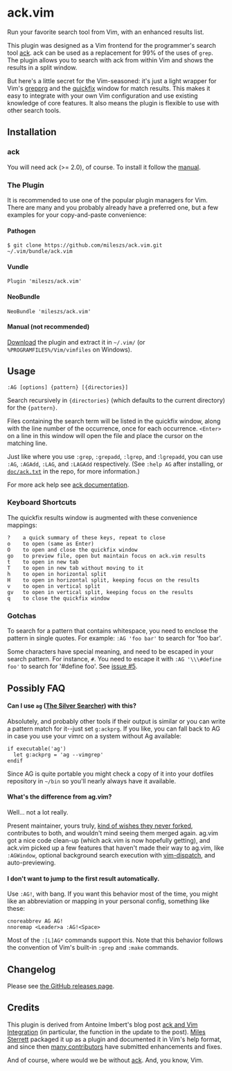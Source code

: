 # ack.vim

Run your favorite search tool from Vim, with an enhanced results list.

This plugin was designed as a Vim frontend for the programmer's search tool
[ack]. ack can be used as a replacement for 99% of the uses of `grep`. The
plugin allows you to search with ack from within Vim and shows the results in a
split window.

But here's a little secret for the Vim-seasoned: it's just a light wrapper for
Vim's [grepprg] and the [quickfix] window for match results. This makes it easy
to integrate with your own Vim configuration and use existing knowledge of core
features. It also means the plugin is flexible to use with other search tools.

[grepprg]: http://vimdoc.sourceforge.net/htmldoc/options.html#'grepprg'
[quickfix]: http://vimdoc.sourceforge.net/htmldoc/quickfix.html#quickfix

## Installation

### ack

You will need ack (>= 2.0), of course. To install it follow the
[manual](http://beyondgrep.com/install/).

### The Plugin

It is recommended to use one of the popular plugin managers for Vim. There are
many and you probably already have a preferred one, but a few examples for your
copy-and-paste convenience:

#### Pathogen

    $ git clone https://github.com/mileszs/ack.vim.git ~/.vim/bundle/ack.vim

#### Vundle

```vim
Plugin 'mileszs/ack.vim'
```

#### NeoBundle

```vim
NeoBundle 'mileszs/ack.vim'
```

#### Manual (not recommended)

[Download][releases] the plugin and extract it in `~/.vim/` (or
`%PROGRAMFILES%/Vim/vimfiles` on Windows).

## Usage

    :AG [options] {pattern} [{directories}]

Search recursively in `{directories}` (which defaults to the current directory)
for the `{pattern}`.

Files containing the search term will be listed in the quickfix window, along
with the line number of the occurrence, once for each occurrence. `<Enter>` on
a line in this window will open the file and place the cursor on the matching
line.

Just like where you use `:grep`, `:grepadd`, `:lgrep`, and :`lgrepadd`, you can
use `:AG`, `:AGAdd`, `:LAG`, and `:LAGAdd` respectively. (See `:help AG`
after installing, or [`doc/ack.txt`][doc] in the repo, for more information.)

For more ack help see [ack documentation](http://beyondgrep.com/documentation/).

[doc]: https://github.com/mileszs/ack.vim/blob/master/doc/ack.txt

### Keyboard Shortcuts

The quickfix results window is augmented with these convenience mappings:

    ?    a quick summary of these keys, repeat to close
    o    to open (same as Enter)
    O    to open and close the quickfix window
    go   to preview file, open but maintain focus on ack.vim results
    t    to open in new tab
    T    to open in new tab without moving to it
    h    to open in horizontal split
    H    to open in horizontal split, keeping focus on the results
    v    to open in vertical split
    gv   to open in vertical split, keeping focus on the results
    q    to close the quickfix window

### Gotchas

To search for a pattern that contains whitespace, you need to enclose the
pattern in single quotes. For example: `:AG 'foo bar'` to search for
'foo bar'.

Some characters have special meaning, and need to be escaped in your search
pattern. For instance, `#`. You need to escape it with `:AG '\\\#define
foo'` to search for '#define foo'. See [issue #5].

[issue #5]: https://github.com/mileszs/ack.vim/issues/5

## Possibly FAQ

#### Can I use `ag` ([The Silver Searcher]) with this?

Absolutely, and probably other tools if their output is similar or you can
write a pattern match for it--just set `g:ackprg`. If you like, you can fall
back to AG in case you use your vimrc on a system without Ag available:

```vim
if executable('ag')
  let g:ackprg = 'ag --vimgrep'
endif
```

Since AG is quite portable you might check a copy of it into your dotfiles
repository in `~/bin` so you'll nearly always have it available.

#### What's the difference from ag.vim?

Well... not a lot really.

Present maintainer, yours truly, [kind of wishes they never forked][sadface],
contributes to both, and wouldn't mind seeing them merged again. ag.vim got a
nice code clean-up (which ack.vim is now hopefully getting), and ack.vim picked
up a few features that haven't made their way to ag.vim, like `:AGWindow`,
optional background search execution with [vim-dispatch], and auto-previewing.

#### I don't want to jump to the first result automatically. ####

Use `:AG!`, with bang. If you want this behavior most of the time, you might
like an abbreviation or mapping in your personal config, something like these:

```vim
cnoreabbrev AG AG!
nnoremap <Leader>a :AG!<Space>
```

Most of the `:[L]AG*` commands support this. Note that this behavior follows
the convention of Vim's built-in `:grep` and `:make` commands.

[The Silver Searcher]: https://github.com/ggreer/the_silver_searcher
[sadface]: https://github.com/mileszs/ack.vim/commit/d97090fb502d40229e6976dfec0e06636ba227d5#commitcomment-5771145

## Changelog

Please see [the GitHub releases page][releases].

## Credits

This plugin is derived from Antoine Imbert's blog post [ack and Vim
Integration][] (in particular, the function in the update to the post). [Miles
Sterrett][mileszs] packaged it up as a plugin and documented it in Vim's help
format, and since then [many contributors][contributors] have submitted
enhancements and fixes.

And of course, where would we be without [ack]. And, you know, Vim.

[ack and Vim Integration]: http://blog.ant0ine.com/typepad/2007/03/ack-and-vim-integration.html
[mileszs]: https://github.com/mileszs
[contributors]: https://github.com/mileszs/ack.vim/graphs/contributors
[ack]: http://beyondgrep.com/

[vim-dispatch]: https://github.com/tpope/vim-dispatch
[releases]: https://github.com/mileszs/ack.vim/releases
